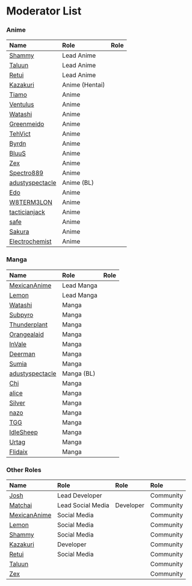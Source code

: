 # Moderator List

### Anime

| Name | Role | Role |
| :--- | :--- | :--- |
| [Shammy](http://anilist.co/user/1525) | Lead Anime |  |
| [Taluun](http://anilist.co/user/21510) | Lead Anime |  |
| [Retui](http://anilist.co/user/1544) | Lead Anime |  |
| [Kazakuri](http://anilist.co/user/4659) | Anime \(Hentai\) |  |
| [Tiamo](http://anilist.co/user/44283) | Anime |  |
| [Ventulus](http://anilist.co/user/3801) | Anime |  |
| [Watashi](http://anilist.co/user/923) | Anime |  |
| [Greenmeido](http://anilist.co/user/2961) | Anime |  |
| [TehVict](http://anilist.co/user/1219) | Anime |  |
| [Byrdn](http://anilist.co/user/2904) | Anime |  |
| [BluuS](http://anilist.co/user/10900) | Anime |  |
| [Zex](https://anilist.co/user/87028) | Anime |  |
| [Spectro889](http://anilist.co/user/34724) | Anime |  |
| [adustyspectacle](http://anilist.co/user/26062) | Anime \(BL\) |  |
| [Edo](https://anilist.co/user/40572) | Anime |  |
| [W8TERM3LON](https://anilist.co/user/57315) | Anime |  |
| [tacticianjack](https://www.notion.so/tacticianjack-47977121ced54b76bd0ec5bcf79fecf8) | Anime |  |
| [safe](https://www.notion.so/safe-eb4560d8475f45cd96c407becf530e0b) | Anime |  |
| [Sakura](https://www.notion.so/Sakura-33d5bdd78bb849fd9f98d871fdfc5b89) | Anime |  |
| [Electrochemist](https://www.notion.so/Electrochemist-d51afa0a5e76423881433de6e812a6d5) | Anime |  |

### Manga

| Name | Role | Role |
| :--- | :--- | :--- |
| [MexicanAnime](http://anilist.co/user/1790) | Lead Manga |  |
| [Lemon](http://anilist.co/user/639) | Lead Manga |  |
| [Watashi](http://anilist.co/user/923) | Manga |  |
| [Subpyro](http://anilist.co/user/27211) | Manga |  |
| [Thunderplant](http://anilist.co/user/1828) | Manga |  |
| [Orangealaid](http://anilist.co/user/2272) | Manga |  |
| [InVale](http://anilist.co/user/57370) | Manga |  |
| [Deerman](http://anilist.co/user/86837) | Manga |  |
| [Sumia](http://anilist.co/user/4359) | Manga |  |
| [adustyspectacle](http://anilist.co/user/26062) | Manga \(BL\) |  |
| [Chi](https://anilist.co/user/15530) | Manga |  |
| [alice](http://anilist.co/user/20955) | Manga |  |
| [Silver](https://anilist.co/user/33516) | Manga |  |
| [nazo](https://www.notion.so/nazo-a2e6cffe9ea64f5587847f0a4dd128db) | Manga |  |
| [TGG](https://www.notion.so/TGG-2d7056d3c8924af1ad7d2b0a9fd043ab) | Manga |  |
| [IdleSheep](https://www.notion.so/IdleSheep-8ab18753de424f65a17e86e800966690) | Manga |  |
| [Urtag](https://www.notion.so/Urtag-f982c63b99d14553846222ca4f5da0b4) | Manga |  |
| [Flidaix](https://www.notion.so/Flidaix-1ab48a452fa2434cabf51f488f36ac2b) | Manga |  |

### Other Roles

| Name | Role | Role | Role |
| :--- | :--- | :--- | :--- |
| [Josh](http://anilist.co/user/1) | Lead Developer |  | Community |
| [Matchai](http://anilist.co/user/2) | Lead Social Media | Developer | Community |
| [MexicanAnime](http://anilist.co/user/1790) | Social Media |  | Community |
| [Lemon](http://anilist.co/user/639) | Social Media |  | Community |
| [Shammy](http://anilist.co/user/1525) | Social Media |  | Community |
| [Kazakuri](http://anilist.co/user/4659) | Developer |  | Community |
| [Retui](http://anilist.co/user/1544) | Social Media |  | Community |
| [Taluun](http://anilist.co/user/21510) |  |  | Community |
| [Zex](https://anilist.co/user/87028) |  |  | Community |

